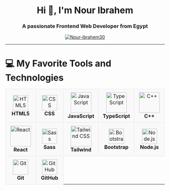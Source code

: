 <!-- Profile ReadMe Created for Nour Ibrahem -->

<h1 align="center">Hi 👋, I'm Nour Ibrahem</h1>
<h3 align="center">A passionate Frontend Web Developer from Egypt</h3>

<p align="center">
  <a href="https://github.com/Nour-ibrahem30">
    <img src="https://komarev.com/ghpvc/?username=Nour-ibrahem30&label=Profile%20views&color=0e75b6&style=flat" alt="Nour-ibrahem30" />
  </a>
</p>

---

# 💻 My Favorite Tools and Technologies
<div align="center">
<table>
  <tr>
    <td align="center" width="120" style="border:1px solid #e4e4e4;border-radius:10px;padding:10px;background-color:#f9f9f9;">
      <img src="https://skillicons.dev/icons?i=html" width="48" height="48" alt="HTML5" />
      <br><b>HTML5</b>
    </td>
    <td align="center" width="120" style="border:1px solid #e4e4e4;border-radius:10px;padding:10px;background-color:#f9f9f9;">
      <img src="https://skillicons.dev/icons?i=css" width="48" height="48" alt="CSS" />
      <br><b>CSS</b>
    </td>
    <td align="center" width="120" style="border:1px solid #e4e4e4;border-radius:10px;padding:10px;background-color:#f9f9f9;">
      <img src="https://techstack-generator.vercel.app/js-icon.svg" width="65" height="65" alt="JavaScript" />
      <br><b>JavaScript</b>
    </td>
    <td align="center" width="120" style="border:1px solid #e4e4e4;border-radius:10px;padding:10px;background-color:#f9f9f9;">
      <img src="https://techstack-generator.vercel.app/ts-icon.svg" width="65" height="65" alt="TypeScript" />
      <br><b>TypeScript</b>
    </td>
    <td align="center" width="120" style="border:1px solid #e4e4e4;border-radius:10px;padding:10px;background-color:#f9f9f9;">
      <img src="https://techstack-generator.vercel.app/cpp-icon.svg" width="65" height="65" alt="C++" />
      <br><b>C++</b>
    </td>
  </tr>
  <tr>
    <td align="center" width="120" style="border:1px solid #e4e4e4;border-radius:10px;padding:10px;background-color:#f9f9f9;">
      <img src="https://techstack-generator.vercel.app/react-icon.svg" width="65" height="65" alt="React" />
      <br><b>React</b>
    </td>
    <td align="center" width="120" style="border:1px solid #e4e4e4;border-radius:10px;padding:10px;background-color:#f9f9f9;">
      <img src="https://skillicons.dev/icons?i=sass" width="48" height="48" alt="Sass" />
      <br><b>Sass</b>
    </td>
    <td align="center" width="120" style="border:1px solid #e4e4e4;border-radius:10px;padding:10px;background-color:#f9f9f9;">
      <img src="https://www.vectorlogo.zone/logos/tailwindcss/tailwindcss-icon.svg" width="65" height="65" alt="Tailwind CSS" />
      <br><b>Tailwind</b>
    </td>
    <td align="center" width="120" style="border:1px solid #e4e4e4;border-radius:10px;padding:10px;background-color:#f9f9f9;">
      <img src="https://skillicons.dev/icons?i=bootstrap" width="48" height="48" alt="Bootstrap" />
      <br><b>Bootstrap</b>
    </td>
    <td align="center" width="120" style="border:1px solid #e4e4e4;border-radius:10px;padding:10px;background-color:#f9f9f9;">
      <img src="https://skillicons.dev/icons?i=nodejs" width="48" height="48" alt="Node.js" />
      <br><b>Node.js</b>
    </td>
  </tr>
  <tr>
    <td align="center" width="120" style="border:1px solid #e4e4e4;border-radius:10px;padding:10px;background-color:#f9f9f9;">
      <img src="https://skillicons.dev/icons?i=git" width="48" height="48" alt="Git" />
      <br><b>Git</b>
    </td>
    <td align="center" width="120" style="border:1px solid #e4e4e4;border-radius:10px;padding:10px;background-color:#f9f9f9;">
      <img src="https://skillicons.dev/icons?i=github" width="48" height="48" alt="GitHub" />
      <br><b>GitHub</b>
    </td>
  </tr>
</table>
</div>
